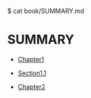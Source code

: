 $ cat book/SUMMARY.md 
# SUMMARY

* [Chapter1](\chapter1\2016-08-07-xqszj1.md)
- [Section1.1](\chapter1\2016-08-07-xqszj1.md)
* [Chapter2](\chapter1\2016-08-07-xqszj1.md)

